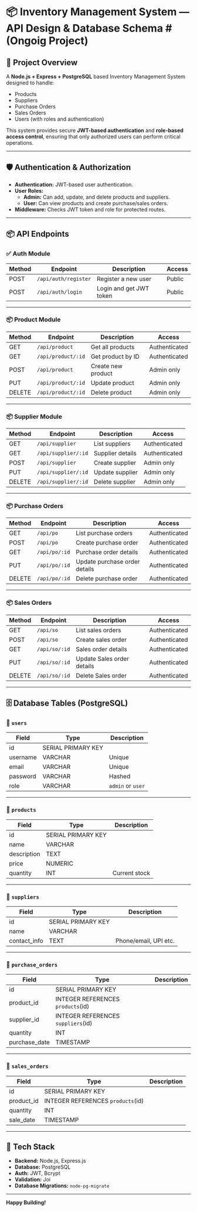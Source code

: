 # 📦 Inventory Management System — API Design & Database Schema #(Ongoig Project)

## 📌 Project Overview
A **Node.js + Express + PostgreSQL** based Inventory Management System designed to handle:
- Products
- Suppliers
- Purchase Orders
- Sales Orders
- Users (with roles and authentication)

This system provides secure **JWT-based authentication** and **role-based access control**, ensuring that only authorized users can perform critical operations.

---

## 🛡️ Authentication & Authorization

- **Authentication:** JWT-based user authentication.
- **User Roles:**  
  - **Admin:** Can add, update, and delete products and suppliers.  
  - **User:** Can view products and create purchase/sales orders.
- **Middleware:** Checks JWT token and role for protected routes.

---

## 📦 API Endpoints

### ✅ Auth Module

| Method | Endpoint | Description | Access |
|--------|----------|--------------|--------|
| POST | `/api/auth/register` | Register a new user | Public |
| POST | `/api/auth/login` | Login and get JWT token | Public |

---

### 📦 Product Module

| Method | Endpoint | Description | Access |
|--------|----------|--------------|--------|
| GET | `/api/product` | Get all products | Authenticated |
| GET | `/api/product/:id` | Get product by ID | Authenticated |
| POST | `/api/product` | Create new product | Admin only |
| PUT | `/api/product/:id` | Update product | Admin only |
| DELETE | `/api/product/:id` | Delete product | Admin only |

---

### 📦 Supplier Module

| Method | Endpoint | Description | Access |
|--------|----------|--------------|--------|
| GET | `/api/supplier` | List suppliers | Authenticated |
| GET | `/api/supplier/:id` | Supplier details | Authenticated |
| POST | `/api/supplier` | Create supplier | Admin only |
| PUT | `/api/supplier/:id` | Update supplier | Admin only |
| DELETE | `/api/supplier/:id` | Delete supplier | Admin only |

---

### 📦 Purchase Orders

| Method | Endpoint | Description | Access |
|--------|----------|--------------|--------|
| GET | `/api/po` | List purchase orders | Authenticated |
| POST | `/api/po` | Create purchase order | Authenticated |
| GET | `/api/po/:id` | Purchase order details | Authenticated |
| PUT | `/api/po/:id` | Update purchase order details | Authenticated |
| DELETE | `/api/po/:id` | Delete purchase order  | Authenticated |

---

### 📦 Sales Orders

| Method | Endpoint | Description | Access |
|--------|----------|--------------|--------|
| GET | `/api/so` | List sales orders | Authenticated |
| POST | `/api/so` | Create sales order | Authenticated |
| GET | `/api/so/:id` | Sales order details | Authenticated |
| PUT | `/api/so/:id` | Update Sales order details | Authenticated |
| DELETE | `/api/so/:id` | Delete Sales order  | Authenticated |

---

## 🗄️ Database Tables (PostgreSQL)

### 📌 `users`

| Field | Type | Description |
|-------|------|-------------|
| id | SERIAL PRIMARY KEY | |
| username | VARCHAR | Unique |
| email | VARCHAR | Unique |
| password | VARCHAR | Hashed |
| role | VARCHAR | `admin` or `user` |

---

### 📌 `products`

| Field | Type | Description |
|-------|------|-------------|
| id | SERIAL PRIMARY KEY | |
| name | VARCHAR | |
| description | TEXT | |
| price | NUMERIC | |
| quantity | INT | Current stock |

---

### 📌 `suppliers`

| Field | Type | Description |
|-------|------|-------------|
| id | SERIAL PRIMARY KEY | |
| name | VARCHAR | |
| contact_info | TEXT | Phone/email, UPI etc. |

---

### 📌 `purchase_orders`

| Field | Type | Description |
|-------|------|-------------|
| id | SERIAL PRIMARY KEY | |
| product_id | INTEGER REFERENCES `products`(id) | |
| supplier_id | INTEGER REFERENCES `suppliers`(id) | |
| quantity | INT | |
| purchase_date | TIMESTAMP | |

---

### 📌 `sales_orders`

| Field | Type | Description |
|-------|------|-------------|
| id | SERIAL PRIMARY KEY | |
| product_id | INTEGER REFERENCES `products`(id) | |
| quantity | INT | |
| sale_date | TIMESTAMP | |

---

## 🚀 Tech Stack

- **Backend:** Node.js, Express.js
- **Database:** PostgreSQL
- **Auth:** JWT, Bcrypt
- **Validation:** Joi
- **Database Migrations:** `node-pg-migrate`

---

**Happy Building!**
